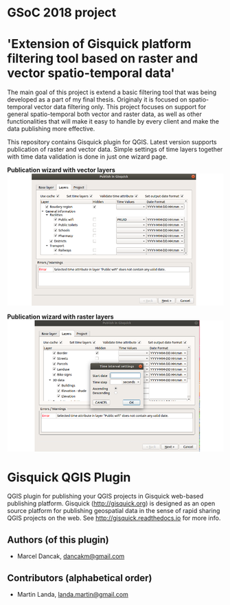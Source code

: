 # GSoC 2018 project 

# 'Extension of Gisquick platform filtering tool based on raster and vector spatio-temporal data'

The main goal of this project is extend a basic filtering tool that was being developed as a part of my final thesis. Originaly it is focused on spatio-temporal vector data filtering only. This project focuses on support for general spatio-temporal both vector and raster data, as well as other functionalities that will make it easy to handle by every client and make the data publishing more effective. 

This repository contains Gisquick plugin for QGIS. Latest version supports publication of raster and vector data. Simple settings of time layers together with time data validation is done in just one wizard page. 

<b>Publication wizard with vector layers</b>
![vector](screenshots/gisquick_publication_vector.png)

<b>Publication wizard with raster layers</b>
![raster](screenshots/gisquick_publication_raster.png)

# Gisquick QGIS Plugin

QGIS plugin for publishing your QGIS projects in Gisquick web-based
publishing platform. Gisquick (<a
href="http://gisquick.org">http://gisquick.org</a>) is designed as an
open source platform for publishing geospatial data in the sense of
rapid sharing QGIS projects on the web. See <a
href="http://gisquick.readthedocs.io">http://gisquick.readthedocs.io</a>
for more info.

## Authors (of this plugin)
 * Marcel Dancak, dancakm@gmail.com

## Contributors (alphabetical order)
 * Martin Landa, landa.martin@gmail.com
